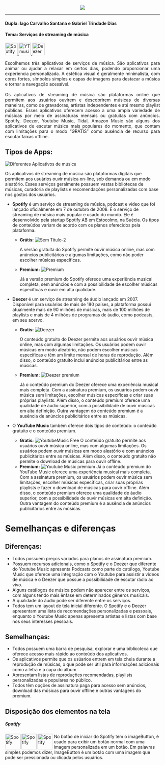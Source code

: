 
<p align="center">
 <img src= "https://user-images.githubusercontent.com/95586174/235005804-95d9a2ab-22dc-4619-af73-ea8b57d0ef92.png" />
 <hr>
</p>

#### Dupla: Iago Carvalho Santana e Gabriel Trindade Dias
#### Tema: Serviços de streaming de música<br>
<a href="https://open.spotify.com" target="_blank"> <img src="https://user-images.githubusercontent.com/95586174/235008727-6d1a6c4f-8a1e-4919-b542-1dd8b333c2d9.png" alt="Spotify" width="40" height="40"/> </a> <a href="https://music.youtube.com" target="_blank"> <img src="https://user-images.githubusercontent.com/95586174/235008364-2d1f74dc-5c12-421d-8440-d59b731c33b0.png" alt="YTmusic" width="40" height="40"/> </a><a href="https://www.deezer.com/br/" target="_blank"> <img src="https://user-images.githubusercontent.com/95586174/235009239-e1f8a0de-24c0-4f9b-b6f3-f113405b854d.png" alt="Deezer" width="40" height="40"/> </a>





<p align="justify">
  Escolhemos três aplicativos de serviços de música. São aplicativos para animar ou ajudar a relaxar em certos dias, podendo proporcionar uma experiencia personalizada. A estética visual é geralmente minimalista, com cores fortes, símbolos simples e capas de imagens para destacar a música e tornar a navegação acessível. <br><br>
  Os aplicativos de streaming de música são plataformas online que permitem aos usuários ouvirem e descobrirem músicas de diversas maneiras, como de gravadoras, artistas independentes e até mesmo playlist públicas. Esses aplicativos oferecem acesso a uma ampla variedade de músicas por meio de assinaturas mensais ou gratuitas com anúncios. Spotify, Deezer, Youtube Music, Tidal, Amazon Music são alguns dos aplicativos de escutar música mais populares do momento, que contam com limitações para o modo “GRÁTIS” como ausência de recurso para escutar faixas offline.

## Tipos de Apps: 
![Diferentes Aplicativos de música](https://user-images.githubusercontent.com/95586355/234707047-29a079c5-df3c-4d95-8bfc-cfd90027b44e.png)
</p> 
Os aplicativos de streaming de música são plataformas digitais que permitem aos usuários ouvir música on-line, sob demanda ou em modo aleatório. Esses serviços geralmente possuem vastas bibliotecas de músicas, curadoria de playlists e recomendações personalizadas com base nos gostos dos usuários. 

- **Spotify** é um serviço de streaming de música, podcast e vídeo que foi lançado oficialmente em 7 de outubro de 2008. É o serviço de streaming de música mais popular e usado do mundo. Ele é desenvolvido pela startup Spotify AB em Estocolmo, na Suécia. Os tipos de conteúdos variam de acordo com os planos oferecidos pela plataforma. <br>
  - **Grátis:**
  ![Sem Título-2](https://user-images.githubusercontent.com/95586355/234713678-cba670d1-3acc-45f6-8732-bbd4a675cead.png)
  
    A versão gratuita do Spotify permite ouvir música online, mas com anúncios publicitários e algumas limitações, como não poder escolher músicas específicas.
   - **Premium:**
   ![Premium](https://user-images.githubusercontent.com/95586355/234714397-9c732470-5320-4e29-95b0-0f52828812ae.png)
   
     Já a versão premium do Spotify oferece uma experiência musical completa, sem anúncios e com a possibilidade de escolher músicas específicas e ouvir em alta qualidade.
- **Deezer** é um serviço de streaming de áudio lançado em 2007. Disponível para usuários de mais de 180 países, a plataforma possui atualmente mais de 90 milhões de músicas, mais de 100 milhões de playlists e mais de 4 milhões de programas de áudio, como podcasts, em seu acervo.<br>

  - **Gratis:**
  ![Deezer](https://user-images.githubusercontent.com/95586355/234719739-49cc5714-841e-484c-8444-e06d363ccd89.png)

    O conteúdo gratuito do Deezer permite aos usuários ouvir música online, mas com algumas limitações. Os usuários podem ouvir músicas em modo aleatório, não podem escolher músicas específicas e têm um limite mensal de horas de reprodução. Além disso, o conteúdo gratuito inclui anúncios publicitários entre as músicas.

  - **Premium:**
![Deezer premium](https://user-images.githubusercontent.com/95586355/234721156-4e521d70-0562-410a-9ffc-54ad89fbf6c0.png)
  
    Já o conteúdo premium do Deezer oferece uma experiência musical mais completa. Com a assinatura premium, os usuários podem ouvir música sem limitações, escolher músicas específicas e criar suas próprias playlists. Além disso, o conteúdo premium oferece uma qualidade de áudio superior, com a possibilidade de ouvir músicas em alta definição. Outra vantagem do conteúdo premium é a ausência de anúncios publicitários entre as músicas.


- O **YouTube Music** também oferece dois tipos de conteúdo: o conteúdo gratuito e o conteúdo premium.
  - **Gratis:**
  ![YoutubeMusic Free](https://user-images.githubusercontent.com/95586355/234721963-3905c040-5b3d-44ad-92ee-eca35bd941e5.png)
    O conteúdo gratuito permite aos usuários ouvir música online, mas com algumas limitações. Os usuários podem ouvir músicas em modo aleatório e com anúncios publicitários entre as músicas. Além disso, o conteúdo gratuito não permite o download de músicas para ouvir offline.
  - **Premium:**
![Youtube Music premium](https://user-images.githubusercontent.com/95586355/234723381-6e0d033b-4291-419d-a11b-8d53607b72ca.png)
     Já o conteúdo premium do YouTube Music oferece uma experiência musical mais completa. Com a assinatura premium, os usuários podem ouvir música sem limitações, escolher músicas específicas, criar suas próprias playlists e fazer o download de músicas para ouvir offline. Além disso, o conteúdo premium oferece uma qualidade de áudio superior, com a possibilidade de ouvir músicas em alta definição. Outra vantagem do conteúdo premium é a ausência de anúncios publicitários entre as músicas.
 # Semelhanças e diferenças 
 
  ## Diferenças:
  - Todos possuem preços variados para planos de assinatura premium.
  - Possuem recursos adicionais, como o Spotify e o Deezer que diferente do Youtube Music apresenta Podcasts como parte do catálogo, Youtube Music que oferece uma integração com o Youtube para assistir a vídeos de música e o Deezer que possue a possibilidade de escutar rádio ao vivo.
  - Alguns catálogos de música podem não aparecer entre os serviços, com alguns tendo mais ênfase em determinados gêneros musicais.
  - A qualidade do áudio pode ser diferente entre os serviços.
  - Todos tem um layout de tela inicial diferente. O Spotify e o Deezer apresentam uma lista de recomendações personalizadas e pessoais, enquanto o Youtube Music apenas apresenta artistas e listas com base nos seus interesses pessoais.
  
   ## Semelhanças:
   - Todos possuem uma barra de pesquisa, explorar e uma biblicoteca que oferece acesso mais rápido ao conteúdo dos aplicativos.
   - Os aplicativos permite que os usúarios entrem em tela cheia durante a reprodução de músicas, o que pode ser útil para informações adicionais como a letra e a capa do álbum.
   - Apresentam listas de reproduções recomendadas, playlists personalizadas e populares no público.
   - Todos têm opções de assinatura paga para acesso sem anúncios, download das músicas para ouvir offline e outras vantagens do premium.
   ## Disposição dos elementos na tela
   ##### Spotify
<img align="left" src="https://user-images.githubusercontent.com/95586355/235125603-9c7ac279-c047-4633-84e7-3e59cb9a5787.png" alt="Spotify" width="50" height="50"/>   
<img align="left" src="https://user-images.githubusercontent.com/95586355/235128850-9a7c1b84-a17d-41cc-b4d8-491d5dfbf3a8.png" alt="Spotify" width="50" height="50"/>
<img align="left" src="https://user-images.githubusercontent.com/95586355/235125603-9c7ac279-c047-4633-84e7-3e59cb9a5787.png" alt="Spotify" width="50" height="50"/>
No botão de iniciar do Spotify tem o imageButton, é usado para exibir um botão normal com uma imagem personalizada em um botão. Em palavras simples podemos dizer, ImageButton é um botão com uma imagem que pode ser pressionada ou clicada pelos usuários.


